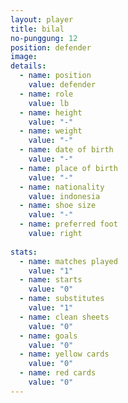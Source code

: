 ```yaml
---
layout: player
title: bilal
no-punggung: 12
position: defender
image:
details:
  - name: position
    value: defender
  - name: role
    value: lb
  - name: height
    value: "-"
  - name: weight
    value: "-"
  - name: date of birth
    value: "-"
  - name: place of birth
    value: "-"
  - name: nationality
    value: indonesia
  - name: shoe size
    value: "-"
  - name: preferred foot
    value: right
    
stats:
  - name: matches played
    value: "1"
  - name: starts
    value: "0"
  - name: substitutes
    value: "1"
  - name: clean sheets
    value: "0"
  - name: goals
    value: "0"
  - name: yellow cards
    value: "0"
  - name: red cards
    value: "0"
---
```

